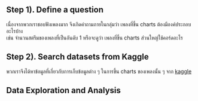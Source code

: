 ## Step 1). Define a question
เนื่องจากพวกเราชอบฟังเพลงมาก จึงเกิดคำถามภายในกลุ่มว่า เพลงที่ขึ้น charts ต้องมีองค์ประกอบอะไรบ้าง <br>
เช่น จำนวนสตรีมของเพลงที่เป็นอันดับ 1 หรือจะดูว่า เพลงที่ขึ้น charts ส่วนใหญ่ใช้คอร์ดอะไร

## Step 2). Search datasets from Kaggle
พวกเราจึงได้หาข้อมูลที่เกี่ยวกับการเก็บข้อมูลต่าง ๆ ในการขึ้น charts ของเพลงนั้น ๆ จาก [kaggle](https://www.kaggle.com/sashankpillai/spotify-top-200-charts-20202021)
## Data Exploration and Analysis

